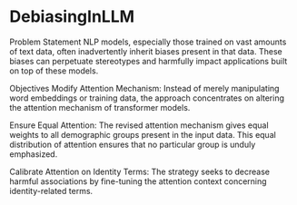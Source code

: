 # DebiasingInLLM
Problem Statement
NLP models, especially those trained on vast amounts of text data, often inadvertently inherit biases present in that data. These biases can perpetuate stereotypes and harmfully impact applications built on top of these models.

Objectives
Modify Attention Mechanism: Instead of merely manipulating word embeddings or training data, the approach concentrates on altering the attention mechanism of transformer models.

Ensure Equal Attention: The revised attention mechanism gives equal weights to all demographic groups present in the input data. This equal distribution of attention ensures that no particular group is unduly emphasized.

Calibrate Attention on Identity Terms: The strategy seeks to decrease harmful associations by fine-tuning the attention context concerning identity-related terms.
